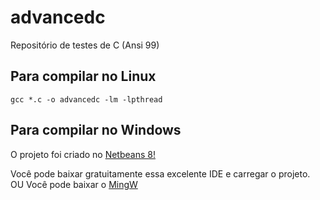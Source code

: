 # advancedc
Repositório de testes de C (Ansi 99)

## Para compilar no Linux
~~~~
gcc *.c -o advancedc -lm -lpthread
~~~~
## Para compilar no Windows
O projeto foi criado no [Netbeans 8!](https://netbeans.apache.org/download/index.html)

Você pode baixar gratuitamente essa excelente IDE
e carregar o projeto.
OU
Você pode baixar o [MingW](https://www.mingw-w64.org/)
